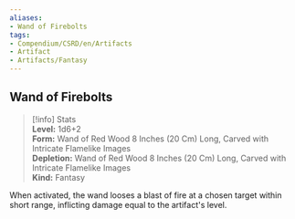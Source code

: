 ```yaml
---
aliases:
- Wand of Firebolts
tags:
- Compendium/CSRD/en/Artifacts
- Artifact
- Artifacts/Fantasy
---
```


  
## Wand of Firebolts  
>[!info] Stats  
> **Level:** 1d6+2  
> **Form:** Wand of Red Wood 8 Inches (20 Cm) Long, Carved with Intricate Flamelike Images  
> **Depletion:** Wand of Red Wood 8 Inches (20 Cm) Long, Carved with Intricate Flamelike Images  
> **Kind:** Fantasy
  
When activated, the wand looses a blast of fire at a chosen target within short range, inflicting damage equal to the artifact's level.